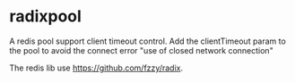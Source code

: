 # radixpool
A redis pool support client timeout control. Add the clientTimeout param to the pool to avoid the connect error "use of closed network connection"

The redis lib use https://github.com/fzzy/radix.


